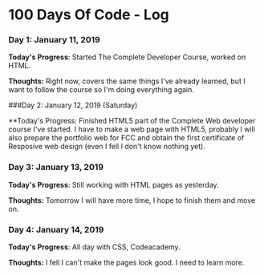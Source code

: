 # 100 Days Of Code - Log

### Day 1: January 11, 2019 


**Today's Progress**: Started The Complete Developer Course, worked on HTML.

**Thoughts:** Right now, covers the same things I've already learned, but I want to follow the course so I'm doing everything again.



###Day 2: January 12, 2019 (Saturday)

**Today's Progress: Finished HTML5 part of the Complete Web developer course I've started. I have to make a web page with HTML5, probably I will also prepare the portfolio web for FCC and obtain the first certificate of Resposive web design (even I fell I don't know nothing yet). 



### Day 3: January 13, 2019 


**Today's Progress**: Still working with HTML pages as yesterday.

**Thoughts:** Tomorrow I will have more time, I hope to finish them and move on.


### Day 4: January 14, 2019 


**Today's Progress**: All day with CSS, Codeacademy.

**Thoughts:** I fell I can't make the pages look good. I need to learn more.
